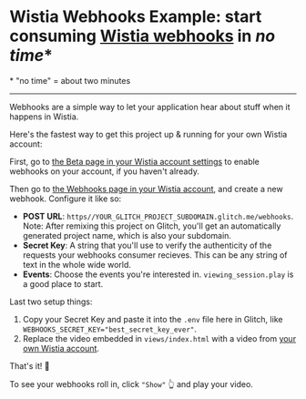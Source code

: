 Wistia Webhooks Example: start consuming [Wistia webhooks](https://wistia.com/doc/webhooks) in _no time_*
======================================================================

\* "no time" = about two minutes

---

Webhooks are a simple way to let your application hear about stuff when it happens in Wistia. 



Here's the fastest way to get this project up & running for your own Wistia account:

First, go to [the Beta page in your Wistia account settings](https://my.wistia.com/account/beta) to enable webhooks on your account, if you haven't already.

Then go to [the Webhooks page in your Wistia account](https://my.wistia.com/account/webhooks), and create a new webhook. Configure it like so:

* **POST URL**: `https//YOUR_GLITCH_PROJECT_SUBDOMAIN.glitch.me/webhooks`. Note: After remixing this project on Glitch, you'll get an automatically generated project name, which is also your subdomain.
* **Secret Key**: A string that you'll use to verify the authenticity of the requests your webhooks consumer recieves. This can be any string of text in the whole wide world.
* **Events**: Choose the events you're interested in. `viewing_session.play` is a good place to start.

Last two setup things:
1. Copy your Secret Key and paste it into the `.env` file here in Glitch, like `WEBHOOKS_SECRET_KEY="best_secret_key_ever"`.
2. Replace the video embedded in `views/index.html` with a video from [your own Wistia account](https://my.wistia.com).

That's it! 🎉

To see your webhooks roll in, click `"Show"` 👆 and play your video.
